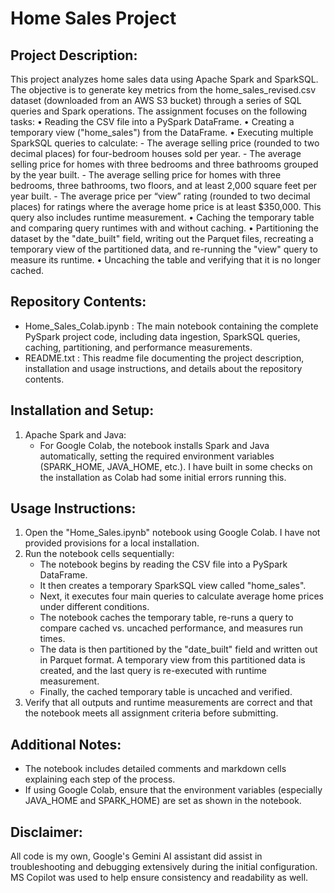 Home Sales Project
==================

Project Description:
--------------------
This project analyzes home sales data using Apache Spark and SparkSQL. The objective is to generate key metrics from the home_sales_revised.csv dataset (downloaded from an AWS S3 bucket) through a series of SQL queries and Spark operations. The assignment focuses on the following tasks:
  • Reading the CSV file into a PySpark DataFrame.
  • Creating a temporary view ("home_sales") from the DataFrame.
  • Executing multiple SparkSQL queries to calculate:
      - The average selling price (rounded to two decimal places) for four-bedroom houses sold per year.
      - The average selling price for homes with three bedrooms and three bathrooms grouped by the year built.
      - The average selling price for homes with three bedrooms, three bathrooms, two floors, and at least 2,000 square feet per year built.
      - The average price per “view” rating (rounded to two decimal places) for ratings where the average home price is at least $350,000. This query also includes runtime measurement.
  • Caching the temporary table and comparing query runtimes with and without caching.
  • Partitioning the dataset by the "date_built" field, writing out the Parquet files, recreating a temporary view of the partitioned data, and re-running the "view" query to measure its runtime.
  • Uncaching the table and verifying that it is no longer cached.


Repository Contents:
--------------------
- Home_Sales_Colab.ipynb : The main notebook containing the complete PySpark project code, including data ingestion, SparkSQL queries, caching, partitioning, and performance measurements.
- README.txt            : This readme file documenting the project description, installation and usage instructions, and details about the repository contents.


Installation and Setup:
-----------------------
1. Apache Spark and Java:
   - For Google Colab, the notebook installs Spark and Java automatically, setting the required environment variables (SPARK_HOME, JAVA_HOME, etc.). I have built in some checks on the installation as Colab had some initial errors running this. 


Usage Instructions:
-------------------
1. Open the "Home_Sales.ipynb" notebook using Google Colab. I have not provided provisions for a local installation. 
2. Run the notebook cells sequentially:
   - The notebook begins by reading the CSV file into a PySpark DataFrame.
   - It then creates a temporary SparkSQL view called "home_sales".
   - Next, it executes four main queries to calculate average home prices under different conditions.
   - The notebook caches the temporary table, re-runs a query to compare cached vs. uncached performance, and measures run times.
   - The data is then partitioned by the "date_built" field and written out in Parquet format. A temporary view from this partitioned data is created, and the last query is re-executed with runtime measurement.
   - Finally, the cached temporary table is uncached and verified.
3. Verify that all outputs and runtime measurements are correct and that the notebook meets all assignment criteria before submitting.

Additional Notes:
-----------------
- The notebook includes detailed comments and markdown cells explaining each step of the process.
- If using Google Colab, ensure that the environment variables (especially JAVA_HOME and SPARK_HOME) are set as shown in the notebook.

Disclaimer: 
--------------------
All code is my own, Google's Gemini AI assistant did assist in troubleshooting and debugging extensively during the initial configuration. MS Copilot was used to help ensure consistency and readability as well. 